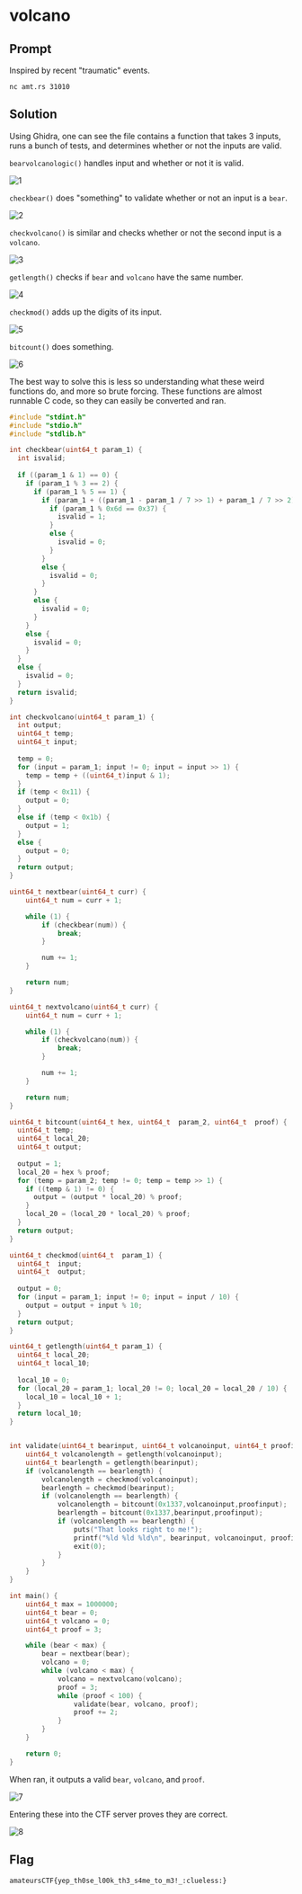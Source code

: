 # volcano

## Prompt

Inspired by recent "traumatic" events.

`nc amt.rs 31010`

## Solution

Using Ghidra, one can see the file contains a function that takes 3 inputs, runs a bunch of tests, and determines whether or not the inputs are valid.

`bearvolcanologic()` handles input and whether or not it is valid.

![1](image1.png)

`checkbear()` does "something" to validate whether or not an input is a `bear`.

![2](image2.png)

`checkvolcano()` is similar and checks whether or not the second input is a `volcano`.

![3](image3.png)

`getlength()` checks if `bear` and `volcano` have the same number.

![4](image4.png)

`checkmod()` adds up the digits of its input.

![5](image5.png)

`bitcount()` does something.

![6](image6.png)

The best way to solve this is less so understanding what these weird functions do, and more so brute forcing. These functions are almost runnable C code, so they can easily be converted and ran.

```c
#include "stdint.h"
#include "stdio.h"
#include "stdlib.h"

int checkbear(uint64_t param_1) {
  int isvalid;
  
  if ((param_1 & 1) == 0) {
    if (param_1 % 3 == 2) {
      if (param_1 % 5 == 1) {
        if (param_1 + ((param_1 - param_1 / 7 >> 1) + param_1 / 7 >> 2) * -7 == 3) {
          if (param_1 % 0x6d == 0x37) {
            isvalid = 1;
          }
          else {
            isvalid = 0;
          }
        }
        else {
          isvalid = 0;
        }
      }
      else {
        isvalid = 0;
      }
    }
    else {
      isvalid = 0;
    }
  }
  else {
    isvalid = 0;
  }
  return isvalid;
}

int checkvolcano(uint64_t param_1) {
  int output;
  uint64_t temp;
  uint64_t input;
  
  temp = 0;
  for (input = param_1; input != 0; input = input >> 1) {
    temp = temp + ((uint64_t)input & 1);
  }
  if (temp < 0x11) {
    output = 0;
  }
  else if (temp < 0x1b) {
    output = 1;
  }
  else {
    output = 0;
  }
  return output;
}

uint64_t nextbear(uint64_t curr) {
    uint64_t num = curr + 1;

    while (1) {
        if (checkbear(num)) {
            break;
        }

        num += 1;
    }

    return num;
}

uint64_t nextvolcano(uint64_t curr) {
    uint64_t num = curr + 1;

    while (1) {
        if (checkvolcano(num)) {
            break;
        }

        num += 1;
    }

    return num;
}

uint64_t bitcount(uint64_t hex, uint64_t  param_2, uint64_t  proof) {
  uint64_t temp;
  uint64_t local_20;
  uint64_t output;
  
  output = 1;
  local_20 = hex % proof;
  for (temp = param_2; temp != 0; temp = temp >> 1) {
    if ((temp & 1) != 0) {
      output = (output * local_20) % proof;
    }
    local_20 = (local_20 * local_20) % proof;
  }
  return output;
}

uint64_t checkmod(uint64_t  param_1) {
  uint64_t  input;
  uint64_t  output;
  
  output = 0;
  for (input = param_1; input != 0; input = input / 10) {
    output = output + input % 10;
  }
  return output;
}

uint64_t getlength(uint64_t param_1) {
  uint64_t local_20;
  uint64_t local_10;
  
  local_10 = 0;
  for (local_20 = param_1; local_20 != 0; local_20 = local_20 / 10) {
    local_10 = local_10 + 1;
  }
  return local_10;
}


int validate(uint64_t bearinput, uint64_t volcanoinput, uint64_t proofinput) {
    uint64_t volcanolength = getlength(volcanoinput);
    uint64_t bearlength = getlength(bearinput);
    if (volcanolength == bearlength) {
        volcanolength = checkmod(volcanoinput);
        bearlength = checkmod(bearinput);
        if (volcanolength == bearlength) {
            volcanolength = bitcount(0x1337,volcanoinput,proofinput);
            bearlength = bitcount(0x1337,bearinput,proofinput);
            if (volcanolength == bearlength) {
                puts("That looks right to me!");
                printf("%ld %ld %ld\n", bearinput, volcanoinput, proofinput);
                exit(0);
            }
        }
    }
}

int main() {
    uint64_t max = 1000000;
    uint64_t bear = 0;
    uint64_t volcano = 0;
    uint64_t proof = 3;

    while (bear < max) {
        bear = nextbear(bear);
        volcano = 0;
        while (volcano < max) {
            volcano = nextvolcano(volcano);
            proof = 3;
            while (proof < 100) {
                validate(bear, volcano, proof);
                proof += 2;
            }
        }
    }

    return 0;
}
```

When ran, it outputs a valid `bear`, `volcano`, and `proof`.

![7](image7.png)

Entering these into the CTF server proves they are correct.

![8](image8.png)

## Flag

`amateursCTF{yep_th0se_l00k_th3_s4me_to_m3!_:clueless:}`